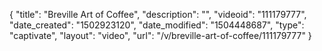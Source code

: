 {
    "title": "Breville Art of Coffee",
    "description": "",
    "videoid": "111179777",
    "date_created": "1502923120",
    "date_modified": "1504448687",
    "type": "captivate",
    "layout": "video",
    "url": "\/v\/breville-art-of-coffee\/111179777"
}